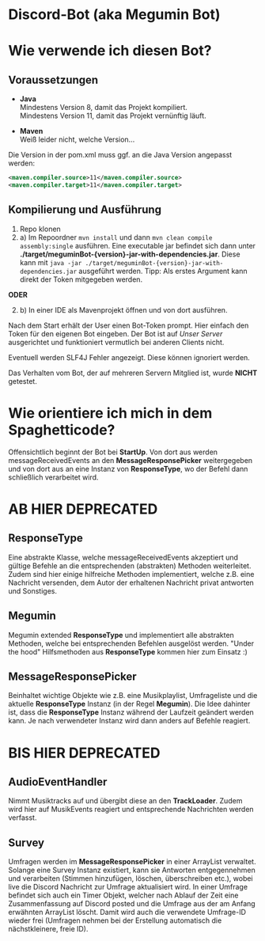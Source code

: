 # Discord-Bot (aka Megumin Bot)

# Wie verwende ich diesen Bot?

## Voraussetzungen
- **Java**\
Mindestens Version 8, damit das Projekt kompiliert.\
Mindestens Version 11, damit das Projekt vernünftig läuft.

- **Maven**\
Weiß leider nicht, welche Version...

Die Version in der pom.xml muss ggf. an die Java Version angepasst werden:
```xml
<maven.compiler.source>11</maven.compiler.source>
<maven.compiler.target>11</maven.compiler.target>
```
## Kompilierung und Ausführung

1. Repo klonen
2. a) Im Repoordner `mvn install` und dann `mvn clean compile assembly:single` ausführen. Eine executable jar befindet sich dann unter **./target/meguminBot-{version}-jar-with-dependencies.jar**. Diese kann mit `java -jar ./target/meguminBot-{version}-jar-with-dependencies.jar` ausgeführt werden. Tipp: Als erstes Argument kann direkt der Token mitgegeben werden.

**ODER**

2. b) In einer IDE als Mavenprojekt öffnen und von dort ausführen.

Nach dem Start erhält der User einen Bot-Token prompt. Hier einfach den Token für den eigenen Bot eingeben.
Der Bot ist auf *Unser Server* ausgerichtet und funktioniert vermutlich bei anderen Clients nicht.

Eventuell werden SLF4J Fehler angezeigt. Diese können ignoriert werden.

Das Verhalten vom Bot, der auf mehreren Servern Mitglied ist, wurde **NICHT** getestet.

# Wie orientiere ich mich in dem Spaghetticode?

Offensichtlich beginnt der Bot bei **StartUp**. Von dort aus werden messageReceivedEvents an den **MessageResponsePicker** weitergegeben und von dort aus an eine Instanz von **ResponseType**, wo der Befehl dann schließlich verarbeitet wird.

# AB HIER DEPRECATED

## ResponseType
Eine abstrakte Klasse, welche messageReceivedEvents akzeptiert und gültige Befehle an die entsprechenden (abstrakten) Methoden weiterleitet. Zudem sind hier einige hilfreiche Methoden implementiert, welche z.B. eine Nachricht versenden, dem Autor der erhaltenen Nachricht privat antworten und Sonstiges.

## Megumin
Megumin extended **ResponseType** und implementiert alle abstrakten Methoden, welche bei entsprechenden Befehlen ausgelöst werden.
"Under the hood" Hilfsmethoden aus **ResponseType** kommen hier zum Einsatz :)

## MessageResponsePicker
Beinhaltet wichtige Objekte wie z.B. eine Musikplaylist, Umfrageliste und die aktuelle **ResponseType** Instanz (in der Regel **Megumin**).
Die Idee dahinter ist, dass die **ResponseType** Instanz während der Laufzeit geändert werden kann. Je nach verwendeter Instanz wird dann anders auf Befehle reagiert.

# BIS HIER DEPRECATED

## AudioEventHandler
Nimmt Musiktracks auf und übergibt diese an den **TrackLoader**. Zudem wird hier auf MusikEvents reagiert und entsprechende Nachrichten werden verfasst.

## Survey
Umfragen werden im **MessageResponsePicker** in einer ArrayList verwaltet. Solange eine Survey Instanz existiert, kann sie Antworten entgegennehmen und verarbeiten (Stimmen hinzufügen, löschen, überschreiben etc.), wobei live die Discord Nachricht zur Umfrage aktualisiert wird. In einer Umfrage befindet sich auch ein Timer Objekt, welcher nach Ablauf der Zeit eine Zusammenfassung auf Discord posted und die Umfrage aus der am Anfang erwähnten ArrayList löscht. Damit wird auch die verwendete Umfrage-ID wieder frei (Umfragen nehmen bei der Erstellung automatisch die nächstkleinere, freie ID).
